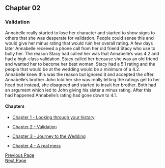 ## Chapter 02

### Validation
Annabelle really started to lose her character and started to show signs 
to others that she was desperate for validation. 
People could sense this and would give her minus rating that would 
ruin her overall rating. A few days later Annabelle received a phone call
from her old friend Stacy who use to bully her. 
The reason Stacy had called her was that Annabelle’s was 4.2 
and had a high-class validation. Stacy called her because she was an 
old friend and wanted her to become her best woman. 
Stacy had a 5.1 rating and the people that would be at the wedding 
would be a minimum of a 4.2. Annabelle knew this was the reason 
but ignored it and accepted the offer.
Annabelle’s brother John told her she was really letting the ratings 
get to her head but instead, she disagreed and started to insult her 
brother. Both had an argument which led to John giving his sister a 
minus rating. After this had happened Annabelle’s rating had gone 
down to 4.1. 
#### Chapters

- [Chapter 1 - Looking through your history](chapter01.md)

- [Chapter 2 - Validation](chapter02.md)

- [Chapter 3 - Journey to the Wedding](chapter03.md)

- [Chapter 4 - A real mess](chapter04.md)

[Previous Page](chapter01.md) 
<br/>
[Next Page](chapter03.md)